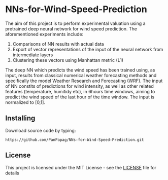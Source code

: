 # NNs-for-Wind-Speed-Prediction
The aim of this project is to perform experimental valuation using a pretrained deep neural network for wind speed prediction. The aforementioned experiments include:
1. Comparisons of NN results with actual data
2. Εxport of vector representations of the input of the neural network from intermediate layers
3. Clustering these vectors using Manhattan metric (L1)

The deep NN which predicts the wind speed has been trained using, as input, results from classical numerical weather forecasting methods and specifically the model Weather Research and Forecasting (WRF). The input of NN constits of predictions for wind intensity, as well as other related features (temperature, humitidy etc), in 6hours time windows, aiming to predict the wind speed of the last hour of the time window. The input is normalized to [0,1].

## Installing

Download source code by typing:

```
https://github.com/PanPapag/NNs-for-Wind-Speed-Prediction.git
```

## License

This project is licensed under the MIT License - see the [LICENSE](LICENSE) file for details
